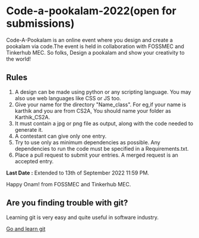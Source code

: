 # Code-a-pookalam-2022(open for submissions)
Code-A-Pookalam is an online event where you design and create a pookalam via code.The event is held in collaboration with FOSSMEC and Tinkerhub MEC.
 So folks, Design a pookalam and show your creativity to the world!

## Rules
1. A design can be made using python or any scripting language. You may also use web languages like CSS or JS too.
2. Give your name for the directory "Name_class".
 For eg,if your name is karthik and you are from CS2A, You should name your folder as Karthik_CS2A.
3. It must contain a jpg or png file as output, along with the code needed to generate it.
4. A contestant can give only one entry.
5. Try to use only as minimum dependencies as possible. Any dependencies to run the code must be specified in a Requirements.txt.
6. Place a pull request to submit your entries. A merged request is an accepted entry.

**Last Date :** Extended to 13th of September 2022 11:59 PM.

Happy Onam! from FOSSMEC and Tinkerhub MEC.

## Are you finding trouble with git?

Learning git is very easy and quite useful in software industry.

[Go and learn git](https://github.com/FossMec/Learning-Resources#git) 
